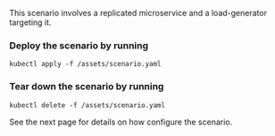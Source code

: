 This scenario involves a replicated microservice and a load-generator targeting it.

### Deploy the scenario by running
`kubectl apply -f /assets/scenario.yaml`

### Tear down the scenario by running
`kubectl delete -f /assets/scenario.yaml`


See the next page for details on how configure the scenario.